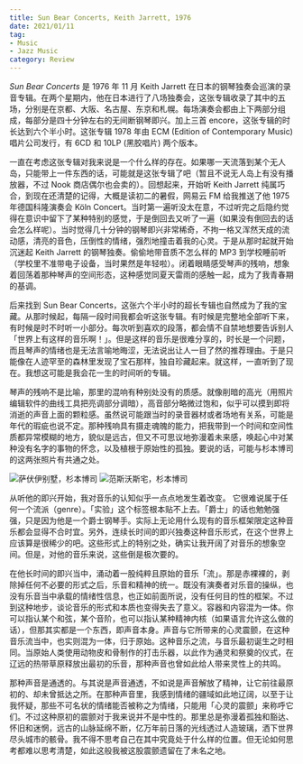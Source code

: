 ```yaml
---
title: Sun Bear Concerts, Keith Jarrett, 1976
date: 2021/01/11
tag:
- Music
- Jazz Music
category: Review
---
```


_Sun Bear Concerts_ 是 1976 年 11 月 Keith Jarrett 在日本的钢琴独奏会巡演的录音专辑。在两个星期内，他在日本进行了八场独奏会，这张专辑收录了其中的五场，分别是在京都、大阪、名古屋、东京和札幌。每场演奏会都由上下两部分组成，每部分是四十分钟左右的无间断钢琴即兴。加上三首 encore，这张专辑的时长达到六个半小时。这张专辑 1978 年由 ECM (Edition of Contemporary Music) 唱片公司发行，有 6CD 和 10LP (黑胶唱片) 两个版本。

一直在考虑这张专辑对我来说是一个什么样的存在。如果哪一天流落到某个无人岛，只能带上一件东西的话，可能就是这张专辑了吧（暂且不说无人岛上有没有播放器，不过 Nook 商店偶尔也会卖的）。回想起来，开始听 Keith Jarrett 纯属巧合，到现在还清楚的记得，大概是读初二的暑假，网易云 FM 给我推送了他 1975 年德国科隆演奏会 Köln Concert。当时第一遍听没太在意，不过听完之后隐约觉得在意识中留下了某种特别的感觉，于是倒回去又听了一遍（如果没有倒回去的话会怎么样呢）。当时觉得几十分钟的钢琴即兴非常稀奇，不拘一格又浑然天成的流动感，清亮的音色，压倒性的情绪，强烈地撞击着我的心灵。于是从那时起就开始沉迷起 Keith Jarrett 的钢琴独奏。偷偷地带音质不怎么样的 MP3 到学校睡前听（学校里不准带电子设备，当时果然是年轻啦）。闭着眼睛感受琴声的残响，想象着回荡着那种琴声的空间形态，这种感觉同夏天雷雨的感触一起，成为了我青春期的基调。

后来找到 Sun Bear Concerts，这张六个半小时的超长专辑也自然成为了我的宝藏。从那时候起，每隔一段时间我都会听这张专辑。有时候是完整地全部听下来，有时候是时不时听一小部分。每次听到喜欢的段落，都会情不自禁地想要告诉别人「世界上有这样的音乐啊！」。但是这样的音乐是很难分享的，时长是一个问题，而且琴声的情绪也是无法言喻地晦涩，无法说出让人一目了然的推荐理由。于是只能像在人迹罕至的森林里发现了宝石那样，独自珍藏起来。就这样，一直听到了现在。我想这可能是我会花一生的时间听的专辑。

琴声的残响不是比喻，那里的混响有种别处没有的质感。就像削暗的高光（用照片编辑软件的曲线工具把亮调部分调暗），高音部分略微过饱和，似乎可以摸到即将消逝的声音上面的颗粒感。虽然说可能跟当时的录音器材或者场地有关系，可能是年代的瑕疵也说不定。那种残响具有摄走魂魄的能力，把我带到一个时间和空间性质都异常模糊的地方，貌似是远古，但又不可思议地弥漫着未来感，唤起心中对某种没有名字的事物的怀念，以及植根于原始性的孤独。要说的话，可能与杉本博司的这两张照片有共通之处。

![萨伏伊别墅，杉本博司](http://www.sothebys.com/content/dam/stb/lots/N08/N08992/387N08992_6TJPZ.jpg)
![范斯沃斯宅，杉本博司](<https://www.christies.com/img/LotImages/2008/NYR/2008_NYR_02050_0473_000(044447).jpg?mode=max>)

从听他的即兴开始，我对音乐的认知似乎一点点地发生着改变。 它很难说属于任何一个流派（genre）。「实验」这个标签根本贴不上去。「爵士」的话也勉勉强强，只是因为他是一个爵士钢琴手。实际上无论用什么现有的音乐框架限定这种音乐都会显得不合时宜。另外，连续长时间的即兴独奏这种音乐形式，在这个世界上应该算是很稀少的吧。这些形式上的特别之处，确实让我开阔了对音乐的想象空间。但是，对他的音乐来说，这些倒是极次要的。

在他长时间的即兴当中，涌动着一股纯粹且原始的音乐「流」。那是赤裸裸的，剥除掉任何不必要的形式之后，乐音和精神的统一。既没有演奏者对乐音的操纵，也没有乐音当中承载的情绪性信息，也正如前面所说，没有任何目的性的框架。不过到这种地步，谈论音乐的形式和本质也变得失去了意义。容器和内容混为一体。你可以指认某个和弦，某个音阶，也可以指认某种精神内核（如果语言允许这么做的话），但那其实都是一个东西，即声音本身。声音与它所带来的心灵震颤，在这种音乐流当中，也实则混为一体，归于原始。这种音乐之流，与音乐最初诞生之时相同。当原始人类使用动物皮和骨制作的打击乐器，以此作为通灵和祭奠的仪式，在辽远的热带草原释放出最初的乐音，那种声音也曾如此给人带来灵性上的共鸣。

那种声音是通透的。与其说是声音通透，不如说是声音解放了精神，让它前往最原初的、却未曾抵达之所。在那种声音里，我感到情绪的疆域如此地辽阔，以至于让我怀疑，那些不可名状的情绪能否被称之为情绪，只能用「心灵的震颤」来称呼它们。不过这种原初的震颤对于我来说并不是中性的。那里总是弥漫着孤独和豁达、怀旧和迷惘，远古的山脉延绵不断，亿万年前日落的光线透过人造玻璃，洒下世界尽头城市的骸骨。我不得不思考自己在其中究竟处于什么样的位置。但无论如何思考都难以思考清楚，如此这般我被这股震颤遗留在了未名之地。
